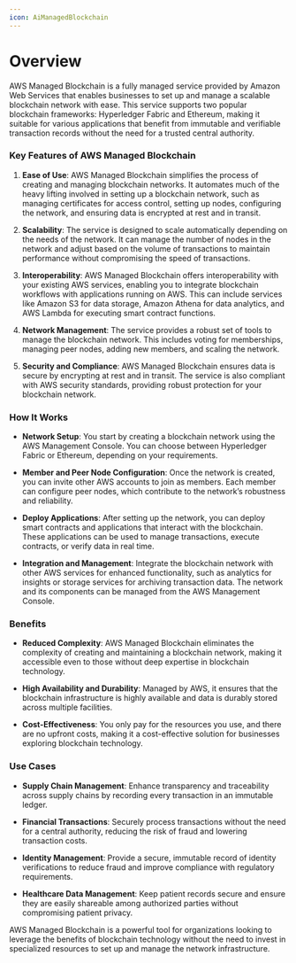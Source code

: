 ```yaml
---
icon: AiManagedBlockchain
---
```

# Overview

AWS Managed Blockchain is a fully managed service provided by Amazon Web Services that enables businesses to set up and manage a scalable blockchain network with ease. This service supports two popular blockchain frameworks: Hyperledger Fabric and Ethereum, making it suitable for various applications that benefit from immutable and verifiable transaction records without the need for a trusted central authority.

### Key Features of AWS Managed Blockchain

1. **Ease of Use**: AWS Managed Blockchain simplifies the process of creating and managing blockchain networks. It automates much of the heavy lifting involved in setting up a blockchain network, such as managing certificates for access control, setting up nodes, configuring the network, and ensuring data is encrypted at rest and in transit.
    
2. **Scalability**: The service is designed to scale automatically depending on the needs of the network. It can manage the number of nodes in the network and adjust based on the volume of transactions to maintain performance without compromising the speed of transactions.
    
3. **Interoperability**: AWS Managed Blockchain offers interoperability with your existing AWS services, enabling you to integrate blockchain workflows with applications running on AWS. This can include services like Amazon S3 for data storage, Amazon Athena for data analytics, and AWS Lambda for executing smart contract functions.
    
4. **Network Management**: The service provides a robust set of tools to manage the blockchain network. This includes voting for memberships, managing peer nodes, adding new members, and scaling the network.
    
5. **Security and Compliance**: AWS Managed Blockchain ensures data is secure by encrypting at rest and in transit. The service is also compliant with AWS security standards, providing robust protection for your blockchain network.
    

### How It Works

- **Network Setup**: You start by creating a blockchain network using the AWS Management Console. You can choose between Hyperledger Fabric or Ethereum, depending on your requirements.
    
- **Member and Peer Node Configuration**: Once the network is created, you can invite other AWS accounts to join as members. Each member can configure peer nodes, which contribute to the network’s robustness and reliability.
    
- **Deploy Applications**: After setting up the network, you can deploy smart contracts and applications that interact with the blockchain. These applications can be used to manage transactions, execute contracts, or verify data in real time.
    
- **Integration and Management**: Integrate the blockchain network with other AWS services for enhanced functionality, such as analytics for insights or storage services for archiving transaction data. The network and its components can be managed from the AWS Management Console.
    

### Benefits

- **Reduced Complexity**: AWS Managed Blockchain eliminates the complexity of creating and maintaining a blockchain network, making it accessible even to those without deep expertise in blockchain technology.
    
- **High Availability and Durability**: Managed by AWS, it ensures that the blockchain infrastructure is highly available and data is durably stored across multiple facilities.
    
- **Cost-Effectiveness**: You only pay for the resources you use, and there are no upfront costs, making it a cost-effective solution for businesses exploring blockchain technology.
    

### Use Cases

- **Supply Chain Management**: Enhance transparency and traceability across supply chains by recording every transaction in an immutable ledger.
    
- **Financial Transactions**: Securely process transactions without the need for a central authority, reducing the risk of fraud and lowering transaction costs.
    
- **Identity Management**: Provide a secure, immutable record of identity verifications to reduce fraud and improve compliance with regulatory requirements.
    
- **Healthcare Data Management**: Keep patient records secure and ensure they are easily shareable among authorized parties without compromising patient privacy.
    

AWS Managed Blockchain is a powerful tool for organizations looking to leverage the benefits of blockchain technology without the need to invest in specialized resources to set up and manage the network infrastructure.